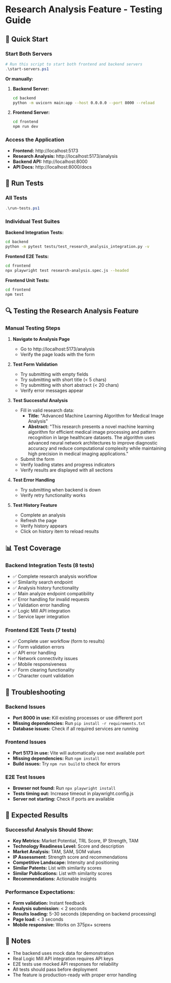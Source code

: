 # Research Analysis Feature - Testing Guide

## 🚀 Quick Start

### Start Both Servers
```powershell
# Run this script to start both frontend and backend servers
.\start-servers.ps1
```

**Or manually:**

1. **Backend Server:**
   ```bash
   cd backend
   python -m uvicorn main:app --host 0.0.0.0 --port 8000 --reload
   ```

2. **Frontend Server:**
   ```bash
   cd frontend
   npm run dev
   ```

### Access the Application
- **Frontend:** http://localhost:5173
- **Research Analysis:** http://localhost:5173/analysis
- **Backend API:** http://localhost:8000
- **API Docs:** http://localhost:8000/docs

## 🧪 Run Tests

### All Tests
```powershell
.\run-tests.ps1
```

### Individual Test Suites

**Backend Integration Tests:**
```bash
cd backend
python -m pytest tests/test_research_analysis_integration.py -v
```

**Frontend E2E Tests:**
```bash
cd frontend
npx playwright test research-analysis.spec.js --headed
```

**Frontend Unit Tests:**
```bash
cd frontend
npm test
```

## 🔍 Testing the Research Analysis Feature

### Manual Testing Steps

1. **Navigate to Analysis Page**
   - Go to http://localhost:5173/analysis
   - Verify the page loads with the form

2. **Test Form Validation**
   - Try submitting with empty fields
   - Try submitting with short title (< 5 chars)
   - Try submitting with short abstract (< 20 chars)
   - Verify error messages appear

3. **Test Successful Analysis**
   - Fill in valid research data:
     - **Title:** "Advanced Machine Learning Algorithm for Medical Image Analysis"
     - **Abstract:** "This research presents a novel machine learning algorithm for efficient medical image processing and pattern recognition in large healthcare datasets. The algorithm uses advanced neural network architectures to improve diagnostic accuracy and reduce computational complexity while maintaining high precision in medical imaging applications."
   - Submit the form
   - Verify loading states and progress indicators
   - Verify results are displayed with all sections

4. **Test Error Handling**
   - Try submitting when backend is down
   - Verify retry functionality works

5. **Test History Feature**
   - Complete an analysis
   - Refresh the page
   - Verify history appears
   - Click on history item to reload results

## 📊 Test Coverage

### Backend Integration Tests (8 tests)
- ✅ Complete research analysis workflow
- ✅ Similarity search endpoint
- ✅ Analysis history functionality
- ✅ Main analyze endpoint compatibility
- ✅ Error handling for invalid requests
- ✅ Validation error handling
- ✅ Logic Mill API integration
- ✅ Service layer integration

### Frontend E2E Tests (7 tests)
- ✅ Complete user workflow (form to results)
- ✅ Form validation errors
- ✅ API error handling
- ✅ Network connectivity issues
- ✅ Mobile responsiveness
- ✅ Form clearing functionality
- ✅ Character count validation

## 🐛 Troubleshooting

### Backend Issues
- **Port 8000 in use:** Kill existing processes or use different port
- **Missing dependencies:** Run `pip install -r requirements.txt`
- **Database issues:** Check if all required services are running

### Frontend Issues
- **Port 5173 in use:** Vite will automatically use next available port
- **Missing dependencies:** Run `npm install`
- **Build issues:** Try `npm run build` to check for errors

### E2E Test Issues
- **Browser not found:** Run `npx playwright install`
- **Tests timing out:** Increase timeout in playwright.config.js
- **Server not starting:** Check if ports are available

## 🎯 Expected Results

### Successful Analysis Should Show:
- **Key Metrics:** Market Potential, TRL Score, IP Strength, TAM
- **Technology Readiness Level:** Score and description
- **Market Analysis:** TAM, SAM, SOM values
- **IP Assessment:** Strength score and recommendations
- **Competitive Landscape:** Intensity and positioning
- **Similar Patents:** List with similarity scores
- **Similar Publications:** List with similarity scores
- **Recommendations:** Actionable insights

### Performance Expectations:
- **Form validation:** Instant feedback
- **Analysis submission:** < 2 seconds
- **Results loading:** 5-30 seconds (depending on backend processing)
- **Page load:** < 3 seconds
- **Mobile responsive:** Works on 375px+ screens

## 📝 Notes

- The backend uses mock data for demonstration
- Real Logic Mill API integration requires API keys
- E2E tests use mocked API responses for reliability
- All tests should pass before deployment
- The feature is production-ready with proper error handling